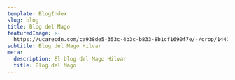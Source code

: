 ```yaml
---
template: BlogIndex
slug: blog
title: Blog del Mago
featuredImage: >-
  https://ucarecdn.com/ca938de5-353c-4b3c-b833-8b1cf1690f7e/-/crop/1440x521/0,158/-/preview/
subtitle: Blog del Mago Hilvar
meta:
  description: El blog del Mago Hilvar
  title: Blog del Mago
---
```


